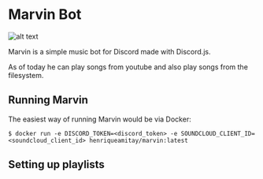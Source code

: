 # Marvin Bot

![alt text](https://vignette.wikia.nocookie.net/hitchhikers/images/a/a0/Marvinrobot.jpg/revision/latest/top-crop/width/360/height/450?cb=20181116220504)

Marvin is a simple music bot for Discord made with Discord.js.

As of today he can play songs from youtube and also play songs from the filesystem.

## Running Marvin

The easiest way of running Marvin would be via Docker:

```
$ docker run -e DISCORD_TOKEN=<discord_token> -e SOUNDCLOUD_CLIENT_ID=<soundcloud_client_id> henriqueamitay/marvin:latest
```

## Setting up playlists

